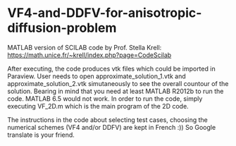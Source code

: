 # VF4-and-DDFV-for-anisotropic-diffusion-problem
MATLAB version of SCILAB code by Prof. Stella Krell: https://math.unice.fr/~krell/index.php?page=CodeScilab

After executing, the code produces vtk files which could be imported in Paraview.
User needs to open approximate_solution_1.vtk and approximate_solution_2.vtk simutaneously to see the overall countour of the solution.
Bearing in mind that you need at least MATLAB R2012b to run the code. MATLAB 6.5 would not work.
In order to run the code, simply executing VF_2D.m which is the main program of the 2D code.

The instructions in the code about selecting test cases, choosing the numerical schemes (VF4 and/or DDFV) are kept in French :)) So Google translate is your friend. 
